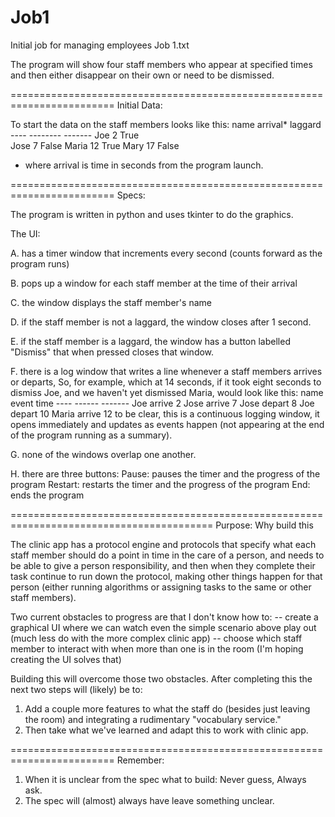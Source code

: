 # Job1
Initial job for managing employees
Job 1.txt

The program will show four staff members who appear at specified times and then either disappear on their own or need to be dismissed. 

========================================================================
Initial Data:

To start the data on the staff members looks like this:
    name     arrival*      laggard
    ----     --------      -------
    Joe         2          True   
    Jose        7          False
    Maria      12          True
    Mary       17          False
 * where arrival is time in seconds from the program launch. 

========================================================================
Specs:

The program is written in python and uses tkinter to do the graphics. 

The UI: 

A. has a timer window that increments every second (counts forward as the program runs)

B. pops up a window for each staff member at the time of their arrival

C. the window displays the staff member's name

D. if the staff member is not a laggard, the window closes after 1 second. 

E. if the staff member is a laggard, the window has a button labelled "Dismiss" that when pressed closes that window. 

F. there is a log window that writes a line whenever a staff members arrives or departs,
   So, for example, which at 14 seconds, if it took eight seconds to dismiss Joe, and we haven't yet dismissed Maria, would look like this:
    name     event      time 
    ----     ------     -------
    Joe      arrive      2
    Jose     arrive      7
    Jose     depart      8
    Joe      depart      10
    Maria    arrive      12
   to be clear, this is a continuous logging window, it opens immediately and updates as events happen (not appearing at the end of the program running as a summary). 

G. none of the windows overlap one another. 

H. there are three buttons:
   Pause: pauses the timer and the progress of the program
   Restart: restarts the timer and the progress of the program
   End: ends the program

=========================================================================================
Purpose: Why build this

The clinic app has a protocol engine and protocols that specify what each staff member should do a point in time in the care of a person, and needs to be able to give a person responsibility, and then when they complete their task continue to run down the protocol, making other things happen for that person (either running algorithms or assigning tasks to the same or other staff members). 

Two current obstacles to progress are that I don't know how to:
-- create a graphical UI where we can watch even the simple scenario above play out (much less do with the more complex clinic app)
-- choose which staff member to interact with when more than one is in the room (I'm hoping creating the UI solves that)

Building this will overcome those two obstacles. After completing this the next two steps will (likely) be to:
1. Add a couple more features to what the staff do (besides just leaving the room) and integrating a rudimentary "vocabulary service."
2. Then take what we've learned and adapt this to work with clinic app. 

========================================================================
Remember:
1. When it is unclear from the spec what to build: Never guess, Always ask.
2. The spec will (almost) always have leave something unclear.

